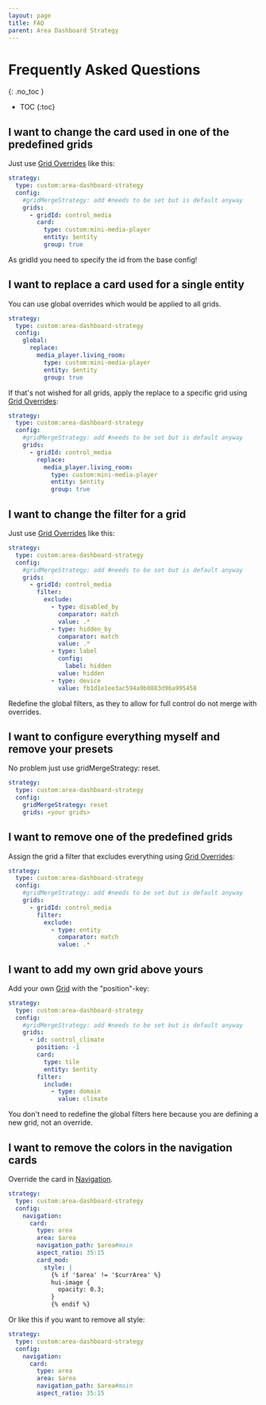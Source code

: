 ```yaml
---
layout: page
title: FAQ
parent: Area Dashboard Strategy
---
```


# Frequently Asked Questions
{: .no_toc }

- TOC
{:toc}

## I want to change the card used in one of the predefined grids

Just use [Grid Overrides](/dashboard/area/configuration#grid-overrides) like this:

```yaml
strategy:
  type: custom:area-dashboard-strategy
  config:
    #gridMergeStrategy: add #needs to be set but is default anyway
    grids:
      - gridId: control_media
        card:
          type: custom:mini-media-player
          entity: $entity
          group: true
```

As gridId you need to specify the id from the base config!

## I want to replace a card used for a single entity

You can use global overrides which would be applied to all grids.

```yaml
strategy:
  type: custom:area-dashboard-strategy
  config:
    global:
      replace:
        media_player.living_room:
          type: custom:mini-media-player
          entity: $entity
          group: true
```

If that's not wished for all grids, apply the replace to a specific grid using [Grid Overrides](/dashboard/area/configuration#grid-overrides):

```yaml
strategy:
  type: custom:area-dashboard-strategy
  config:
    #gridMergeStrategy: add #needs to be set but is default anyway
    grids:
      - gridId: control_media
        replace:
          media_player.living_room:
            type: custom:mini-media-player
            entity: $entity
            group: true
```

## I want to change the filter for a grid

Just use [Grid Overrides](/dashboard/area/configuration#grid-overrides) like this:

```yaml
strategy:
  type: custom:area-dashboard-strategy
  config:
    #gridMergeStrategy: add #needs to be set but is default anyway
    grids:
      - gridId: control_media
        filter:
          exclude:
            - type: disabled_by
              comparator: match
              value: .*
            - type: hidden_by
              comparator: match
              value: .*
            - type: label
              config:
                label: hidden
              value: hidden
            - type: device
              value: fb1d1e1ee3ac594a9b0883d96a995458
```

Redefine the global filters, as they to allow for full control do not merge with overrides.

## I want to configure everything myself and remove your presets

No problem just use gridMergeStrategy: reset.

```yaml
strategy:
  type: custom:area-dashboard-strategy
  config:
    gridMergeStrategy: reset
    grids: <your grids>
```

## I want to remove one of the predefined grids

Assign the grid a filter that excludes everything using [Grid Overrides](/dashboard/area/configuration#grid-overrides):

```yaml
strategy:
  type: custom:area-dashboard-strategy
  config:
    #gridMergeStrategy: add #needs to be set but is default anyway
    grids:
      - gridId: control_media
        filter:
          exclude:
            - type: entity
              comparator: match
              value: .*
```

## I want to add my own grid above yours

Add your own [Grid](/dashboard/area/configuration#grid) with the "position"-key:

```yaml
strategy:
  type: custom:area-dashboard-strategy
  config:
    #gridMergeStrategy: add #needs to be set but is default anyway
    grids:
      - id: control_climate
        position: -1
        card:
          type: tile
          entity: $entity
        filter:
          include:
            - type: domain
              value: climate
```

You don't need to redefine the global filters here because you are defining a new grid, not an override.

## I want to remove the colors in the navigation cards

Override the card in [Navigation](/dashboard/area/configuration#navigation).

```yaml
strategy:
  type: custom:area-dashboard-strategy
  config:
    navigation:
      card:
        type: area
        area: $area
        navigation_path: $area#main
        aspect_ratio: 35:15
        card_mod:
          style: |
            {% if '$area' != '$currArea' %}
            hui-image {
              opacity: 0.3;
            }
            {% endif %}
```

Or like this if you want to remove all style:

```yaml
strategy:
  type: custom:area-dashboard-strategy
  config:
    navigation:
      card:
        type: area
        area: $area
        navigation_path: $area#main
        aspect_ratio: 35:15
```
